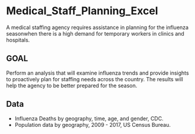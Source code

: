 # Medical_Staff_Planning_Excel
A medical staffing agency requires assistance in planning for the influenza seasonwhen there is a high demand for temporary workers in clinics and hospitals.
## GOAL
Perform an analysis that will examine influenza trends and provide insights to proactively plan for staffing needs across the country. The results will help the agency to be better prepared for the season.
## Data 
- Influenza Deaths by geography, time, age, and gender, CDC.
- Population data by geography, 2009 - 2017, US Census Bureau.
